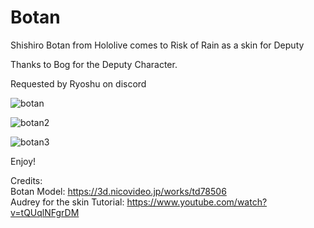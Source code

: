 # Botan
Shishiro Botan from Hololive comes to Risk of Rain as a skin for Deputy

Thanks to Bog for the Deputy Character.

Requested by Ryoshu on discord 

![botan](https://github.com/user-attachments/assets/9e34509c-8ff3-475d-ab5f-ec1651351829)

![botan2](https://github.com/user-attachments/assets/2f198518-8177-4000-ab74-bfbf053bb0eb)

![botan3](https://github.com/user-attachments/assets/02361cc7-dcea-4666-bf7e-45ae054d9e02)

Enjoy!

Credits: <br />
Botan Model: https://3d.nicovideo.jp/works/td78506 <br />
Audrey for the skin Tutorial: https://www.youtube.com/watch?v=tQUqlNFgrDM <br />
